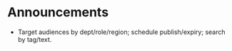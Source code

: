 # Announcements
- Target audiences by dept/role/region; schedule publish/expiry; search by tag/text.
